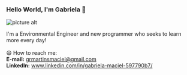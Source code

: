 ### Hello World, I'm Gabriela 👋

![picture alt](https://lh3.googleusercontent.com/2Llzw1mLUcRJSYoYrEB8E5i-Z4PNTUYczKwlcCXmd7hnLtPEVutesoz8ajI2Vzv9ZM8deB3YL8gkINL7iZyluERvATPQPX-PNvNpaiEIpcsFM_sFxRtlCqLP4YQImm9UTolzWvgia3XsLNtCkKuyeXf6nCj0vOliOECBH1iGSphsqKNFGzng74v4S3wVlr07nGuEwBm0d8x9URkF1pHa_bd4ZDELlMcdRIt9kgsuuwe4j1v_l1Vlj8L8_zG7KR5MHRKT_TYG_d_iQq1DVoQ8aYhswDjIVDx8k-GlUwp-k0IWGIRD1zSAPwDQA-Cb6_ZoDo30iHwM7RCjkD6EC-hjgX0tIXsOWT4UYCU8Lmb6HAyqcmaH9axjJ8kvBDne16V_3WWOUVfB69jB0YrySY9DWXW3oqY0vrosuK35xcRrcZAFCF-fKRllOW9berhnXgwyHWq-M2HZr_0AS6v1zFOw7T__CtRjb1ftzGSMzx6sWxfCg6hSIIY5DBt2pukSgcJJ7Z-xXdHdHFQ8iSlnDTE3dwgVX0nt_ADBRQNNerEVQhvhbG8Y-J3N0OWeCGr8rkNEZWEs-8m9O2S5nmXBrchOs4ThjUIOJu3gn3LB49WWLLlK4a0m5KoxY_4bIBjtFE0CkUVRNLupJSPQjuARNg6RB8f8aAs9X1gFCexE-w_huZByM3kvYcASzaoE7Z5K5w=w1528-h382-no?authuser=0)

I'm a Environmental Engineer and new programmer who seeks to learn more every day!<br/>
<br/>
😄 How to reach me: <br/>
**E-mail:** grmartinsmaciel@gmail.com <br/>
**LinkedIn:** www.linkedin.com/in/gabriela-maciel-597790b7/
